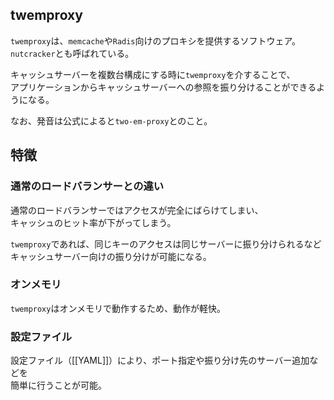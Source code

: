 ## twemproxy
`twemproxy`は、`memcache`や`Radis`向けのプロキシを提供するソフトウェア。  
`nutcracker`とも呼ばれている。

キャッシュサーバーを複数台構成にする時に`twemproxy`を介することで、  
アプリケーションからキャッシュサーバーへの参照を振り分けることができるようになる。

なお、発音は公式によると`two-em-proxy`とのこと。

## 特徴
### 通常のロードバランサーとの違い
通常のロードバランサーではアクセスが完全にばらけてしまい、  
キャッシュのヒット率が下がってしまう。

`twemproxy`であれば、同じキーのアクセスは同じサーバーに振り分けられるなど  
キャッシュサーバー向けの振り分けが可能になる。

### オンメモリ
`twemproxy`はオンメモリで動作するため、動作が軽快。

### 設定ファイル
設定ファイル（[[YAML]]）により、ポート指定や振り分け先のサーバー追加などを  
簡単に行うことが可能。
